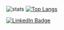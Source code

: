 ![stats](https://github-readme-stats.vercel.app/api?username=eliot996&show_icons=true&&count_private=true&theme=gotham)
[![Top Langs](https://github-readme-stats.vercel.app/api/top-langs/?username=eliot996&theme=gotham&layout=compact)](https://github.com/anuraghazra/github-readme-stats)

<div id="badges">
  <a href="https://www.linkedin.com/in/mathias-nielsen-189a25a9/" target="_blank">
    <img src="https://img.shields.io/badge/LinkedIn-blue?style=for-the-badge&logo=linkedin&logoColor=white" alt="LinkedIn Badge"/>
  </a>
</div>
